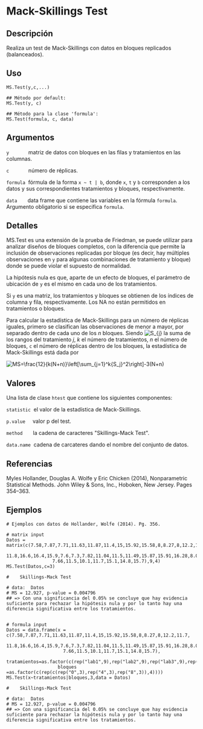 # Mack-Skillings Test

## Descripción
Realiza un test de Mack-Skillings con datos en bloques replicados (balanceados).

## Uso

```
MS.Test(y,c,...)

## Método por default:
MS.Test(y, c)

## Método para la clase 'formula':
MS.Test(formula, c, data)
```

## Argumentos

```y``` &nbsp; &nbsp;&nbsp;&nbsp;&nbsp;&nbsp;&nbsp;&nbsp;&nbsp;&nbsp;  matriz de datos con bloques en las filas y tratamientos en las columnas.


```c``` &nbsp; &nbsp;&nbsp;&nbsp;&nbsp;&nbsp;&nbsp;&nbsp;&nbsp;&nbsp; número de réplicas.


```formula```&nbsp; fórmula de la forma ```x ~ t | b```, donde ```x```, ```t``` y ```b``` corresponden a los datos y sus correspondientes tratamientos y bloques, respectivamente.


```data```&nbsp;&nbsp;&nbsp;&nbsp;&nbsp;&nbsp; data frame que contiene las variables en la fórmula ```formula```. Argumento obligatorio si se especifica ```formula```.

## Detalles

MS.Test es una extensión de la prueba de Friedman, se puede utilizar para analizar diseños de bloques completos, con la diferencia que permite la inclusión de observaciones replicadas por bloque (es decir, hay múltiples observaciones en ```y``` para algunas combinaciones de tratamiento y bloque) donde se puede violar el supuesto de normalidad.

La hipótesis nula es que, aparte de un efecto de bloques, el parámetro de ubicación de ```y``` es el mismo en cada uno de los tratamientos.

Si ```y``` es una matriz, los tratamientos y bloques se obtienen de los índices de columna y fila, respectivamente. Los NA no están permitidos en tratamientos o bloques.

Para calcular la estadística de Mack-Skillings para un número de réplicas iguales, primero se clasifican las observaciones de menor a mayor, por separado dentro de cada uno de los $n$ bloques. Siendo <img src="https://latex.codecogs.com/svg.image?S_{j}" title="S_{j}" /> la suma de los rangos del tratamiento $j$, $k$ el número de tratamientos, $n$ el número de bloques, ```c``` el número de réplicas dentro de los bloques, la estadística de Mack-Skillings está dada por          

<img src="https://latex.codecogs.com/svg.image?MS=\frac{12}{k(N&plus;n)}\left[\sum_{j=1}^k{S_j}^2\right]-3(N&plus;n)" title="MS=\frac{12}{k(N+n)}\left[\sum_{j=1}^k{S_j}^2\right]-3(N+n)" />

## Valores

Una lista de clase ```htest``` que contiene los siguientes componentes:

```statistic```&nbsp; el valor de la estadística de Mack-Skillings.
 
 
```p.value```&nbsp;&nbsp;&nbsp;&nbsp; valor p del test.


```method```&nbsp;&nbsp;&nbsp;&nbsp;&nbsp;&nbsp; la cadena de caracteres "Skillings-Mack Test".


```data.name```&nbsp; cadena de carcateres dando el nombre del conjunto de datos.

## Referencias

Myles Hollander, Douglas A. Wolfe y Eric Chicken (2014), Nonparametric Statistical Methods. John Wiley & Sons, Inc., Hoboken, New Jersey. Pages 354–363.

## Ejemplos

```
# Ejemplos con datos de Hollander, Wolfe (2014). Pg. 356.

# matrix input
Datos = matrix(c(7.58,7.87,7.71,11.63,11.87,11.4,15,15.92,15.58,8,8.27,8,12.2,11.7,
                 11.8,16.6,16.4,15.9,7.6,7.3,7.82,11.04,11.5,11.49,15.87,15.91,16.28,8.03,7.35,
                 7.66,11.5,10.1,11.7,15.1,14.8,15.7),9,4)
MS.Test(Datos,c=3)

#	 Skillings-Mack Test

# data:  Datos
# MS = 12.927, p-value = 0.004796
## => Con una significancia del 0.05% se concluye que hay evidencia suficiente para rechazar la hipótesis nula y por lo tanto hay una diferencia significativa entre los tratamientos.
 
 
# formula input
Datos = data.frame(x = c(7.58,7.87,7.71,11.63,11.87,11.4,15,15.92,15.58,8,8.27,8,12.2,11.7,
                     11.8,16.6,16.4,15.9,7.6,7.3,7.82,11.04,11.5,11.49,15.87,15.91,16.28,8.03,7.35,
                     7.66,11.5,10.1,11.7,15.1,14.8,15.7),
                   tratamientos=as.factor(c(rep("lab1",9),rep("lab2",9),rep("lab3",9),rep("lab4",9))),
                   bloques =as.factor(c(rep(c(rep("0",3),rep("4",3),rep("8",3)),4))))
MS.Test(x~tratamientos|bloques,3,data = Datos)

#	 Skillings-Mack Test

# data:  Datos
# MS = 12.927, p-value = 0.004796
## => Con una significancia del 0.05% se concluye que hay evidencia suficiente para rechazar la hipótesis nula y por lo tanto hay una diferencia significativa entre los tratamientos.
```
